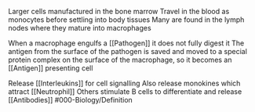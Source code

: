 Larger cells manufactured in the bone marrow
Travel in the blood as monocytes before settling into body tissues
Many are found in the lymph nodes where they mature into macrophages

When a macrophage engulfs a [[Pathogen]] it does not fully digest it
The antigen from the surface of the pathogen is saved and moved to a special protein complex on the surface of the macrophage, so it becomes an [[Antigen]] presenting cell

Release [[Interleukins]] for cell signalling
Also release monokines which attract [[Neutrophil]]
Others stimulate B cells to differentiate and release [[Antibodies]]
#000-Biology/Definition 